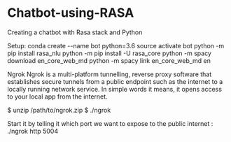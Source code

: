# Chatbot-using-RASA
Creating a chatbot with Rasa stack and Python

Setup:
conda create --name bot python=3.6
source activate bot
python -m pip install rasa_nlu
python -m pip install -U rasa_core
python -m spacy download en_core_web_md
python -m spacy link en_core_web_md en

Ngrok
Ngrok is a multi-platform tunnelling, reverse proxy software that establishes secure tunnels from a public endpoint such as the internet to a locally running network service. In simple words it means, it opens access to your local app from the internet.

$ unzip /path/to/ngrok.zip
$ ./ngrok <authtoken>

Start it by telling it which port we want to expose to the public internet : ./ngrok http 5004